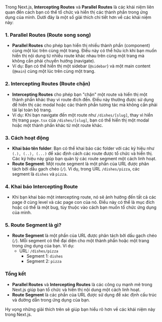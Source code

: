 Trong Next.js, **Intercepting Routes** và **Parallel Routes** là các khái niệm liên quan đến cách bạn có thể tổ chức và hiển thị các thành phần trong ứng dụng của mình. Dưới đây là một số giải thích chi tiết hơn về các khái niệm này:

### 1. **Parallel Routes (Route song song)**

- **Parallel Routes** cho phép bạn hiển thị nhiều thành phần (component) cùng một lúc trên cùng một trang. Điều này có thể hữu ích khi bạn muốn hiển thị nội dung từ nhiều route khác nhau trên cùng một trang mà không cần phải chuyển hướng (navigate).
- Ví dụ: Bạn có thể hiển thị một sidebar (`@sidebar`) và một main content (`@main`) cùng một lúc trên cùng một trang.

### 2. **Intercepting Routes (Route chặn)**

- **Intercepting Routes** cho phép bạn "chặn" một route và hiển thị một thành phần khác thay vì route đích đến. Điều này thường được sử dụng để hiển thị các modal hoặc các thành phần tương tác mà không cần phải tải lại toàn bộ trang.
- Ví dụ: Khi bạn navigate đến một route như `/dishes/[slug]`, thay vì hiển thị trang `page.tsx` của `/dishes/[slug]`, bạn có thể hiển thị một modal hoặc một thành phần khác từ một route khác.

### 3. **Cách hoạt động**

- **Khai báo tên folder**: Bạn có thể khai báo các folder với các ký hiệu như `(.), (..), (...)` để xác định cách các route được tổ chức và hiển thị. Các ký hiệu này giúp bạn quản lý các route segment một cách linh hoạt.
- **Route Segment**: Một route segment là một phần của URL được phân tách bởi dấu gạch chéo (`/`). Ví dụ, trong URL `/dishes/pizza`, các segment là `dishes` và `pizza`.

### 4. **Khai báo Intercepting Route**

- Khi bạn khai báo một intercepting route, nó sẽ ảnh hưởng đến tất cả các page ở cùng level và các page con của nó. Điều này có thể là mục đích hoặc có thể là một bug, tùy thuộc vào cách bạn muốn tổ chức ứng dụng của mình.

### 5. **Route Segment là gì?**

- **Route Segment** là một phần của URL được phân tách bởi dấu gạch chéo (`/`). Mỗi segment có thể đại diện cho một thành phần hoặc một trang trong ứng dụng của bạn. Ví dụ:
  - URL: `/dishes/pizza`
    - Segment 1: `dishes`
    - Segment 2: `pizza`

### Tổng kết

- **Parallel Routes** và **Intercepting Routes** là các công cụ mạnh mẽ trong Next.js giúp bạn tổ chức và hiển thị nội dung một cách linh hoạt.
- **Route Segment** là các phần của URL được sử dụng để xác định cấu trúc và đường dẫn trong ứng dụng của bạn.

Hy vọng những giải thích trên sẽ giúp bạn hiểu rõ hơn về các khái niệm này trong Next.js.
